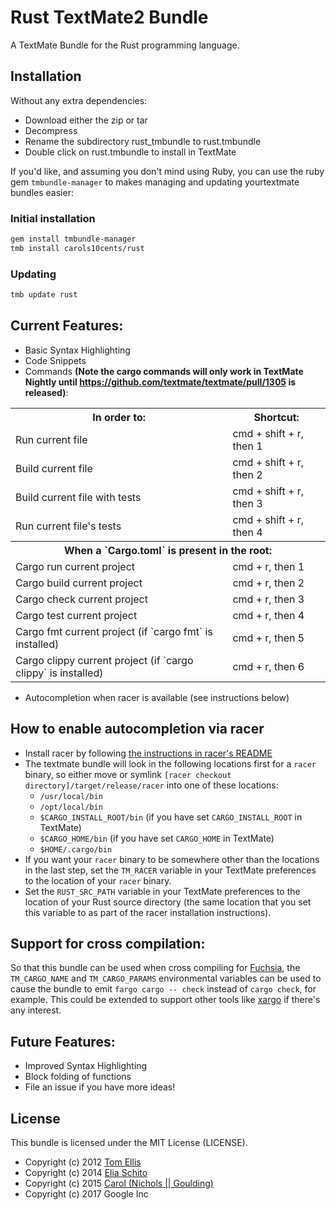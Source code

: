 # Rust TextMate2 Bundle

A TextMate Bundle for the Rust programming language.

## Installation

Without any extra dependencies:

* Download either the zip or tar
* Decompress
* Rename the subdirectory rust_tmbundle to rust.tmbundle
* Double click on rust.tmbundle to install in TextMate

If you'd like, and assuming you don't mind using Ruby, you can use the ruby gem
`tmbundle-manager` to makes managing and updating yourtextmate bundles easier:

### Initial installation

```bash
gem install tmbundle-manager
tmb install carols10cents/rust
```

### Updating

```bash
tmb update rust
```

## Current Features:

- Basic Syntax Highlighting
- Code Snippets
- Commands **(Note the cargo commands will only work in TextMate Nightly until https://github.com/textmate/textmate/pull/1305 is released)**:

<table>
  <tr>
    <th>In order to:</th>
    <th>Shortcut:</th>
  </tr>
  <tr>
    <td>Run current file</td>
    <td>cmd + shift + r, then 1</td>
  </tr>
  <tr>
    <td>Build current file</td>
    <td>cmd + shift + r, then 2</td>
  </tr>
  <tr>
    <td>Build current file with tests</td>
    <td>cmd + shift + r, then 3</td>
  </tr>
  <tr>
    <td>Run current file's tests</td>
    <td>cmd + shift + r, then 4</td>
  </tr>
  <tr>
    <th colspan="2">
      When a `Cargo.toml` is present in the root:
    </th>
  </tr>
  <tr>
    <td>Cargo run current project</td>
    <td>cmd + r, then 1</td>
  </tr>
  <tr>
    <td>Cargo build current project</td>
    <td>cmd + r, then 2</td>
  </tr>
  <tr>
    <td>Cargo check current project</td>
    <td>cmd + r, then 3</td>
  </tr>
  <tr>
    <td>Cargo test current project</td>
    <td>cmd + r, then 4</td>
  </tr>
  <tr>
    <td>Cargo fmt current project (if `cargo fmt` is installed)</td>
    <td>cmd + r, then 5</td>
  </tr>
  <tr>
    <td>Cargo clippy current project (if `cargo clippy` is installed)</td>
    <td>cmd + r, then 6</td>
  </tr>
</table>

- Autocompletion when racer is available (see instructions below)

## How to enable autocompletion via racer

- Install racer by following [the instructions in racer's README](https://github.com/phildawes/racer)
- The textmate bundle will look in the following locations first for a `racer` binary, so either move or symlink `[racer checkout directory]/target/release/racer` into one of these locations:
  - `/usr/local/bin`
  - `/opt/local/bin`
  - `$CARGO_INSTALL_ROOT/bin` (if you have set `CARGO_INSTALL_ROOT` in TextMate)
  - `$CARGO_HOME/bin`  (if you have set `CARGO_HOME` in TextMate)
  - `$HOME/.cargo/bin`
- If you want your `racer` binary to be somewhere other than the locations in the last step, set the `TM_RACER` variable in your TextMate preferences to the location of your `racer` binary.
- Set the `RUST_SRC_PATH` variable in your TextMate preferences to the location of your Rust source directory (the same location that you set this variable to as part of the racer installation instructions).

## Support for cross compilation:

So that this bundle can be used when cross compiling for [Fuchsia](https://fuchsia.googlesource.com/docs/+/HEAD/book.md), the `TM_CARGO_NAME` and `TM_CARGO_PARAMS` environmental variables can be used to cause the bundle to emit `fargo cargo -- check` instead of `cargo check`, for example. This could be extended to support other tools like
[xargo](https://github.com/japaric/xargo) if there's any interest.

## Future Features:

- Improved Syntax Highlighting
- Block folding of functions
- File an issue if you have more ideas!

## License

This bundle is licensed under the MIT License (LICENSE).

* Copyright (c) 2012 [Tom Ellis](http://www.webmuse.co.uk/)
* Copyright (c) 2014 [Elia Schito](http://elia.schito.me/)
* Copyright (c) 2015 [Carol (Nichols || Goulding)](http://carol-nichols.com)
* Copyright (c) 2017 Google Inc
